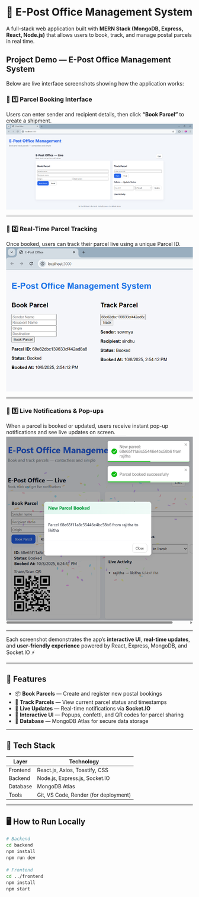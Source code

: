 # 📮 E-Post Office Management System

A full-stack web application built with **MERN Stack (MongoDB, Express, React, Node.js)** that allows users to book, track, and manage postal parcels in real time.

##  Project Demo — E-Post Office Management System  

Below are live interface screenshots showing how the application works:  

### 🧾 1️⃣ Parcel Booking Interface  
Users can enter sender and recipient details, then click **“Book Parcel”** to create a shipment.  
![Parcel Booking Interface](./output-demo2.png)  

---

### 🚚 2️⃣ Real-Time Parcel Tracking  
Once booked, users can track their parcel live using a unique Parcel ID.  
![Parcel Tracking Screen](./output-demo3.png)  

---

### 🎉 3️⃣ Live Notifications & Pop-ups  
When a parcel is booked or updated, users receive instant pop-up notifications and see live updates on screen.  
![Live Notifications](./output-demo.png)  

---

Each screenshot demonstrates the app’s **interactive UI**, **real-time updates**, and **user-friendly experience** powered by React, Express, MongoDB, and Socket.IO ⚡


---

## 🚀 Features
- 📦 **Book Parcels** — Create and register new postal bookings  
- 🔎 **Track Parcels** — View current parcel status and timestamps  
- 🔔 **Live Updates** — Real-time notifications via **Socket.IO**  
- 🎉 **Interactive UI** — Popups, confetti, and QR codes for parcel sharing  
- 🧾 **Database** — MongoDB Atlas for secure data storage

---

## 🧰 Tech Stack
| Layer | Technology |
|--------|-------------|
| Frontend | React.js, Axios, Toastify, CSS |
| Backend | Node.js, Express.js, Socket.IO |
| Database | MongoDB Atlas |
| Tools | Git, VS Code, Render (for deployment) |

---

## 🖥️ How to Run Locally
```bash
# Backend
cd backend
npm install
npm run dev

# Frontend
cd ../frontend
npm install
npm start
